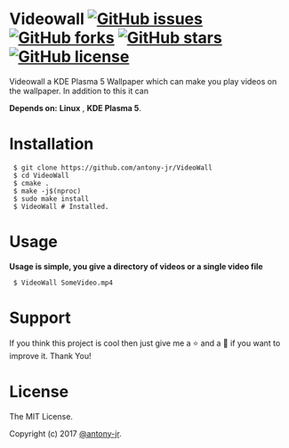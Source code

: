 # Videowall [![GitHub issues](https://img.shields.io/github/issues/antony-jr/VideoWall.svg?style=for-the-badge)](https://github.com/antony-jr/VideoWall/issues) [![GitHub forks](https://img.shields.io/github/forks/antony-jr/VideoWall.svg?style=for-the-badge)](https://github.com/antony-jr/VideoWall/network) [![GitHub stars](https://img.shields.io/github/stars/antony-jr/VideoWall.svg?style=for-the-badge)](https://github.com/antony-jr/VideoWall/stargazers) [![GitHub license](https://img.shields.io/github/license/antony-jr/VideoWall.svg?style=social)](https://github.com/antony-jr/VideoWall/blob/master/LICENSE)

Videowall a KDE Plasma 5 Wallpaper which can make you play videos on the wallpaper.
In addition to this it can 

**Depends on:** **Linux** , **KDE Plasma 5**.

# Installation

```
 $ git clone https://github.com/antony-jr/VideoWall
 $ cd VideoWall
 $ cmake .
 $ make -j$(nproc)
 $ sudo make install
 $ VideoWall # Installed.
```

# Usage

**Usage is simple, you give a directory of videos or a single video file**

```
 $ VideoWall SomeVideo.mp4
```

# Support

If you think this project is cool then just give me a :star: and a :fork_and_knife: if you want to improve it. Thank You! 


# License

The MIT License. 

Copyright (c) 2017 [@antony-jr](https://github.com/antony-jr).
